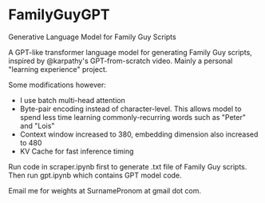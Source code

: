 # FamilyGuyGPT
Generative Language Model for Family Guy Scripts

A GPT-like transformer language model for generating Family Guy scripts, inspired by @karpathy's GPT-from-scratch video. Mainly a personal "learning experience" project.

Some modifications however:
- I use batch multi-head attention
- Byte-pair encoding instead of character-level. This allows model to spend less time learning commonly-recurring words such as "Peter" and "Lois"
- Context window increased to 380, embedding dimension also increased to 480
- KV Cache for fast inference timing

Run code in scraper.ipynb first to generate .txt file of Family Guy scripts. Then run gpt.ipynb which contains GPT model code.

Email me for weights at SurnamePronom at gmail dot com. 

